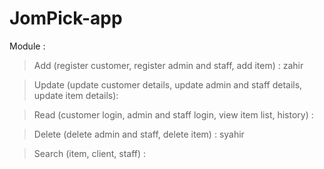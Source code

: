 # JomPick-app

Module :
> Add (register customer, register admin and staff, add item) : zahir

> Update (update customer details, update admin and staff details, update item details):

> Read (customer login, admin and staff login, view item list, history) :

> Delete (delete admin and staff, delete item) : syahir

> Search (item, client, staff) :
